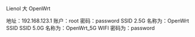 Lienol 大 OpenWrt

地址：192.168.123.1
账户：root
密码：password
SSID 2.5G 名称为：OpenWrt
SSID SSID 5.0G 名称为：OpenWrt_5G
WIFI 密码为：password
